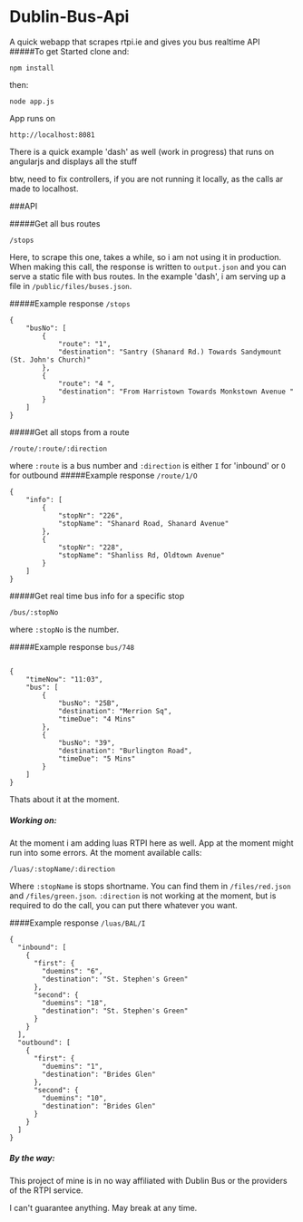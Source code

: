 # Dublin-Bus-Api
A quick webapp that scrapes rtpi.ie and gives you bus realtime API
#####To get Started
clone and:
```
npm install
```
then:
```
node app.js
```

App runs on
```
http://localhost:8081
```
There is a quick example 'dash' as well (work in progress) that runs on angularjs and displays all the stuff


btw, need to fix controllers, if you are not running it locally, as the calls ar made to localhost.

###API

#####Get all bus routes
```
/stops
```
Here, to scrape this one, takes a while, so i am not using it in production. When making this call, the response is written to `output.json` and you can serve a static file with bus routes.
In the example 'dash', i am serving up a file in `/public/files/buses.json`.

#####Example response `/stops`

```
{
    "busNo": [
        {
            "route": "1",
            "destination": "Santry (Shanard Rd.) Towards Sandymount (St. John's Church)"
        },
        {
            "route": "4 ",
            "destination": "From Harristown Towards Monkstown Avenue "
        }
    ]
}
```
#####Get all stops from a route
```
/route/:route/:direction
```

where `:route` is a bus number and `:direction` is either `I` for 'inbound' or `O` for outbound
#####Example response `/route/1/O`
```
{
    "info": [
        {
            "stopNr": "226",
            "stopName": "Shanard Road, Shanard Avenue"
        },
        {
            "stopNr": "228",
            "stopName": "Shanliss Rd, Oldtown Avenue"
        }
    ]
}
````
#####Get real time bus info for a specific stop
```
/bus/:stopNo

```
where `:stopNo` is the number.



#####Example response `bus/748`


```

{
    "timeNow": "11:03",
    "bus": [
        {
            "busNo": "25B",
            "destination": "Merrion Sq",
            "timeDue": "4 Mins"
        },
        {
            "busNo": "39",
            "destination": "Burlington Road",
            "timeDue": "5 Mins"
        }
    ]
}
```

Thats about it at the moment.

##### Working on:

At the moment i am adding luas RTPI here as well. App at the moment might run into some errors.
At the moment available calls:

```
/luas/:stopName/:direction
```

Where `:stopName` is stops shortname. You can find them in `/files/red.json` and `/files/green.json`. 
`:direction` is not working at the moment, but is required to do the call, you can put there whatever you want.

####Example response `/luas/BAL/I`

```
{
  "inbound": [
    {
      "first": {
        "duemins": "6",
        "destination": "St. Stephen's Green"
      },
      "second": {
        "duemins": "18",
        "destination": "St. Stephen's Green"
      }
    }
  ],
  "outbound": [
    {
      "first": {
        "duemins": "1",
        "destination": "Brides Glen"
      },
      "second": {
        "duemins": "10",
        "destination": "Brides Glen"
      }
    }
  ]
}
```

##### By the way:

This project of mine is in no way affiliated with Dublin Bus or the providers of the RTPI service.

I can't guarantee anything. May break at any time.
